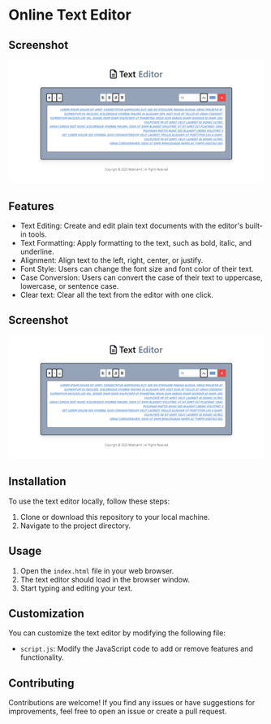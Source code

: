 # Online Text Editor

## Screenshot

![Demo](https://raw.githubusercontent.com/fattahsamit/text-editor/main/images/editor.PNG)

## Features

- Text Editing: Create and edit plain text documents with the editor's built-in tools.
- Text Formatting: Apply formatting to the text, such as bold, italic, and underline.
- Alignment: Align text to the left, right, center, or justify.
- Font Style: Users can change the font size and font color of their text.
- Case Conversion: Users can convert the case of their text to uppercase, lowercase, or sentence case.
- Clear text: Clear all the text from the editor with one click.

## Screenshot

![App Screenshot](https://raw.githubusercontent.com/fattahsamit/text-editor/main/images/editor.PNG)

## Installation
To use the text editor locally, follow these steps:
1. Clone or download this repository to your local machine.
2. Navigate to the project directory.

## Usage
1. Open the `index.html` file in your web browser.
2. The text editor should load in the browser window.
3. Start typing and editing your text.

## Customization
You can customize the text editor by modifying the following file:
- `script.js`: Modify the JavaScript code to add or remove features and functionality.

## Contributing
Contributions are welcome! If you find any issues or have suggestions for improvements, feel free to open an issue or create a pull request.

